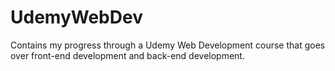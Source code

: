 # UdemyWebDev
Contains my progress through a Udemy Web Development course that goes over front-end development and back-end development.

